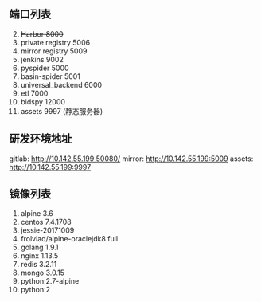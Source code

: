 
## 端口列表

2. ~~Harbor 8000~~
3. private registry 5006
4. mirror registry 5009
5. jenkins 9002
6. pyspider 5000
7. basin-spider 5001
8. universal\_backend 6000
9. etl 7000
10. bidspy 12000
11. assets 9997 (静态服务器)

## 研发环境地址
gitlab: http://10.142.55.199:50080/
mirror: http://10.142.55.199:5009
assets: http://10.142.55.199:9997

## 镜像列表

1. alpine 3.6
2. centos 7.4.1708
3. jessie-20171009
4. frolvlad/alpine-oraclejdk8 full
5. golang 1.9.1
6. nginx 1.13.5
7. redis 3.2.11
8. mongo 3.0.15
9. python:2.7-alpine
10. python:2



